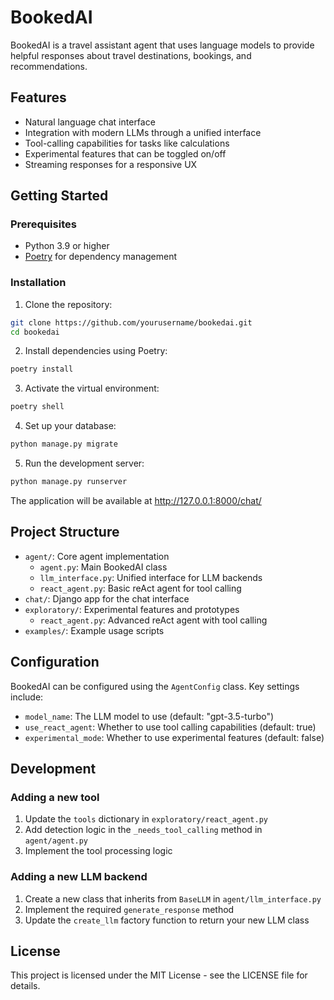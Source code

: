 # BookedAI

BookedAI is a travel assistant agent that uses language models to provide helpful responses about travel destinations, bookings, and recommendations.

## Features

- Natural language chat interface
- Integration with modern LLMs through a unified interface
- Tool-calling capabilities for tasks like calculations
- Experimental features that can be toggled on/off
- Streaming responses for a responsive UX

## Getting Started

### Prerequisites

- Python 3.9 or higher
- [Poetry](https://python-poetry.org/docs/#installation) for dependency management

### Installation

1. Clone the repository:
```bash
git clone https://github.com/yourusername/bookedai.git
cd bookedai
```

2. Install dependencies using Poetry:
```bash
poetry install
```

3. Activate the virtual environment:
```bash
poetry shell
```

4. Set up your database:
```bash
python manage.py migrate
```

5. Run the development server:
```bash
python manage.py runserver
```

The application will be available at http://127.0.0.1:8000/chat/

## Project Structure

- `agent/`: Core agent implementation
  - `agent.py`: Main BookedAI class
  - `llm_interface.py`: Unified interface for LLM backends
  - `react_agent.py`: Basic reAct agent for tool calling
- `chat/`: Django app for the chat interface
- `exploratory/`: Experimental features and prototypes
  - `react_agent.py`: Advanced reAct agent with tool calling
- `examples/`: Example usage scripts

## Configuration

BookedAI can be configured using the `AgentConfig` class. Key settings include:

- `model_name`: The LLM model to use (default: "gpt-3.5-turbo")
- `use_react_agent`: Whether to use tool calling capabilities (default: true)
- `experimental_mode`: Whether to use experimental features (default: false)

## Development

### Adding a new tool

1. Update the `tools` dictionary in `exploratory/react_agent.py`
2. Add detection logic in the `_needs_tool_calling` method in `agent/agent.py`
3. Implement the tool processing logic

### Adding a new LLM backend

1. Create a new class that inherits from `BaseLLM` in `agent/llm_interface.py`
2. Implement the required `generate_response` method
3. Update the `create_llm` factory function to return your new LLM class

## License

This project is licensed under the MIT License - see the LICENSE file for details.
